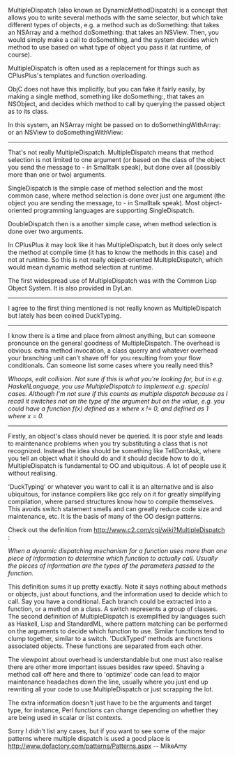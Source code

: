 

MultipleDispatch (also known as DynamicMethodDispatch) is a concept that allows you to write several methods with the same selector, but which take different types of objects, e.g. a method such as doSomething: that takes an NSArray and a method doSomething: that takes an NSView. Then, you would simply make a call to doSomething, and the system decides which method to use based on what type of object you pass it (at runtime, of course).

MultipleDispatch is often used as a replacement for things such as CPlusPlus's templates and function overloading.

ObjC does not have this implicitly, but you can fake it fairly easily, by  making a single method, something like doSomething:, that takes an NSObject, and decides which method to call by querying the passed object as to its class.

In this system, an NSArray might be passed on to doSomethingWithArray: or an NSView to doSomethingWithView:

 ----

That's not really MultipleDispatch. MultipleDispatch means that method selection is not limited to one
argument (or based on the class of the object you send the message to - in Smalltalk speak), but done over all (possibly more than one or two) arguments.

SingleDispatch is the simple case of method selection and the most common case, where method selection is done over just one argument (the object you are sending the message, to - in Smalltalk speak). Most object-oriented programming languages are supporting SingleDispatch.

DoubleDispatch then is a another simple case, when method selection is done over two arguments.

In CPlusPlus it may look like it has MultipleDispatch, but it does only select the method at compile time (it has to know the methods in this case) and not at runtime. So this is not really object-oriented MultipleDispatch, which would mean dynamic method selection at runtime.

The first widespread use of MultipleDispatch was with the Common Lisp Object System. It is also provided in DyLan.

----

I agree to the first thing mentioned is not really known as MultipleDispatch but lately has been coined DuckTyping.

----
I know there is a time and place from almost anything, but can someone pronounce on the general goodness of MultipleDispatch.  The overhead is obvious: extra method invocation, a class querry and whatever overhead your branching unit can't shave off for you resulting from your flow conditionals.  Can someone list some cases where you really need this?

*Whoops, edit collision. Not sure if this is what you're looking for, but in e.g. HaskellLanguage, you use MultipleDispatch to implement e.g. special cases. Although I'm not sure if this counts as multiple dispatch because as I recall it switches not on the type of the argument but on the value, e.g. you could have a function f(x) defined as x where x != 0, and defined as 1 where x = 0.*

----
Firstly, an object's class should never be queried. It is poor style and leads to maintenance problems when you try substituting a class that is not recognized. Instead the idea should be something like TellDontAsk, where you tell an object what it should do and it should decide how to do it. MultipleDispatch is fundamental to OO and ubiquitous. A lot of people use it without realising. 

'DuckTyping' or whatever you want to call it is an alternative and is also ubiquitous, for instance compilers like gcc rely on it for greatly simplifying compilation, where parsed structures know how to compile themselves. This avoids switch statement smells and can greatly reduce code size and maintenance, etc. It is the basis of many of the OO design patterns.

Check out the definition from http://www.c2.com/cgi/wiki?MultipleDispatch :

*When a dynamic dispatching mechanism for a function uses more than one piece of information to determine which function to actually call. Usually the pieces of information are the types of the parameters passed to the function.*

This definition sums it up pretty exactly. Note it says nothing about methods or objects, just about functions, and the information used to decide which to call. Say you have a conditional. Each branch could be extracted into a function, or a method on a class. A switch represents a group of classes. The second definition of MultipleDispatch is exemplified by languages such as Haskell, Lisp and StandardML, where pattern matching can be performed on the arguments to decide which function to use. Similar functions tend to clump together, similar to a switch. 'DuckTyped' methods are functions associated objects. These functions are separated from each other.

The viewpoint about overhead is understandable but one must also realise there are other more important issues besides raw speed. Shaving a method call off here and there to 'optimize' code can lead to major maintenance headaches down the line, usually where you just end up rewriting all your code to use MultipleDispatch or just scrapping the lot. 

The extra information doesn't just have to be the arguments and target type, for instance, Perl functions can change depending on whether they are being used in scalar or list contexts. 

Sorry I didn't list any cases, but if you want to see some of the major patterns where multiple dispatch is used a good place is http://www.dofactory.com/patterns/Patterns.aspx -- MikeAmy
